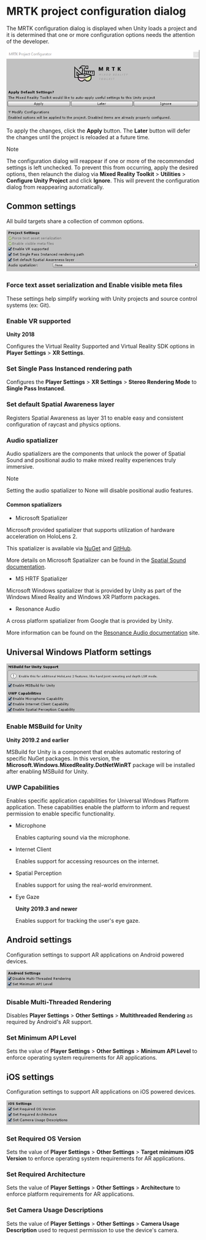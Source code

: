 # MRTK project configuration dialog

The MRTK configuration dialog is displayed when Unity loads a project and it is determined that one or more configuration options needs the attention of the developer.

![Apply Later Ignore](../Documentation/Images/ConfigurationDialog/ConfigurationDialogHeader.png)

To apply the changes, click the **Apply** button. The **Later** button will defer the changes until the project is reloaded at a future time.

> [!NOTE]
> The configuration dialog will reappear if one or more of the recommended settings is left unchecked. To prevent this from occurring, apply the desired options, then relaunch the dialog via  **Mixed Reality Toolkit** > **Utilities** > **Configure Unity Project** and click **Ignore**. This will prevent the configuration dialog from reappearing automatically.

## Common settings

All build targets share a collection of common options.

![Common Settings](../Documentation/Images/ConfigurationDialog/ConfigurationDialogCommonSettings.png)

### Force text asset serialization and Enable visible meta files

These settings help simplify working with Unity projects and source control systems (ex: Git).

### Enable VR supported

**Unity 2018**

Configures the Virtual Reality Supported and Virtual Reality SDK options in **Player Settings** > **XR Settings**.

### Set Single Pass Instanced rendering path

Configures the **Player Settings** > **XR Settings** > **Stereo Rendering Mode** to **Single Pass Instanced**.

### Set default Spatial Awareness layer

Registers Spatial Awareness as layer 31 to enable easy and consistent configuration of raycast and physics options.

### Audio spatializer

Audio spatializers are the components that unlock the power of Spatial Sound and positional audio to make mixed reality experiences truly immersive.

> [!NOTE]
> Setting the audio spatializer to None will disable positional audio features.

#### Common spatializers

- Microsoft Spatializer

Microsoft provided spatializer that supports utilization of hardware acceleration on HoloLens 2.

This spatializer is available via [NuGet](https://www.nuget.org/packages/Microsoft.SpatialAudio.Spatializer.Unity/) and [GitHub](https://github.com/microsoft/spatialaudio-unity).

More details on Microsoft Spatializer can be found in the [Spatial Sound documentation](https://docs.microsoft.com/windows/mixed-reality/spatial-sound-in-unity).

- MS HRTF Spatializer

Microsoft Windows spatializer that is provided by Unity as part of the Windows Mixed Reality and Windows XR Platform packages.

- Resonance Audio

A cross platform spatializer from Google that is provided by Unity.

More information can be found on the [Resonance Audio documentation](https://resonance-audio.github.io/resonance-audio/develop/unity/getting-started) site.

## Universal Windows Platform settings

![UWP Settings](../Documentation/Images/ConfigurationDialog/ConfigurationDialogUWPSettings.png)

### Enable MSBuild for Unity

**Unity 2019.2 and earlier**

MSBuild for Unity is a component that enables automatic restoring of specific NuGet packages. In this version, the **Microsoft.Windows.MixedReality.DotNetWinRT** package will be installed after enabling MSBuild for Unity.

### UWP Capabilities

Enables specific application capabilities for Universal Windows Platform application. These capabilities enable the platform to inform and request permission to enable specific functionality.

- Microphone

  Enables capturing sound via the microphone.

- Internet Client

  Enables support for accessing resources on the internet.

- Spatial Perception

  Enables support for using the real-world environment.

- Eye Gaze

  **Unity 2019.3 and newer**

  Enables support for tracking the user's eye gaze.

## Android settings

Configuration settings to support AR applications on Android powered devices.

![Android Settings](../Documentation/Images/ConfigurationDialog/ConfigurationDialogAndroidSettings.png)

### Disable Multi-Threaded Rendering

Disables **Player Settings** > **Other Settings** > **Multithreaded Rendering** as required by Android's AR support.

### Set Minimum API Level

Sets the value of **Player Settings** > **Other Settings** > **Minimum API Level** to enforce operating system requirements for AR applications.

## iOS settings

Configuration settings to support AR applications on iOS powered devices.

![iOS Settings](../Documentation/Images/ConfigurationDialog/ConfigurationDialogiOSSettings.png)

### Set Required OS Version

Sets the value of **Player Settings** > **Other Settings** > **Target minimum iOS Version** to enforce operating system requirements for AR applications.

### Set Required Architecture

Sets the value of **Player Settings** > **Other Settings** > **Architecture** to enforce platform requirements for AR applications.

### Set Camera Usage Descriptions

Sets the value of **Player Settings** > **Other Settings** > **Camera Usage Description** used to request permission to use the device's camera.
